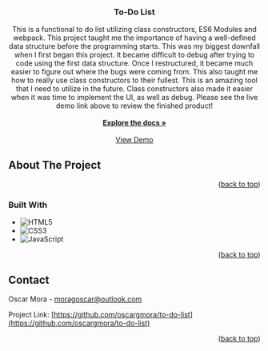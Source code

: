 <!-- Improved compatibility of back to top link: See: https://github.com/othneildrew/Best-README-Template/pull/73 -->
<a name="readme-top"></a>
<!--
*** Thanks for checking out the Best-README-Template. If you have a suggestion
*** that would make this better, please fork the repo and create a pull request
*** or simply open an issue with the tag "enhancement".
*** Don't forget to give the project a star!
*** Thanks again! Now go create something AMAZING! :D
-->

<h3 align="center">To-Do List</h3>

  <p align="center">
    This is a functional to do list utilizing class constructors, ES6 Modules and webpack. This project taught me the importance of having a well-defined data structure before the programming starts. This was my biggest downfall when I first began this project. It became difficult to debug after trying to code using the first data structure. Once I restructured, it became much easier to figure out where the bugs were coming from.
    This also taught me how to really use class constructors to their fullest. This is an amazing tool that I need to utilize in the future. Class constructors also made it easier when it was time to implement the UI, as well as debug.
    Please see the live demo link above to review the finished product!
    <br />
    <br />
    <a href="https://github.com/oscargmora/to-do-list"><strong>Explore the docs »</strong></a>
    <br />
    <br />
    <a href="https://oscargmora.github.io/to-do-list/">View Demo</a>
  </p>
</div>


<!-- ABOUT THE PROJECT -->
## About The Project

<!-- [![Product Name Screen Shot][product-screenshot]](https://example.com) -->


<p align="right">(<a href="#readme-top">back to top</a>)</p>



### Built With

* ![HTML5](https://img.shields.io/badge/HTML5%20-%23E34F26.svg?style=for-the-badge&logo=html5&logoColor=white)
* ![CSS3](https://img.shields.io/badge/CSS%20-%231572B6.svg?style=for-the-badge&logo=css3&logoColor=white)
* ![JavaScript](https://img.shields.io/badge/JavaScript%20-%23F7DF1E.svg?style=for-the-badge&logo=javascript&logoColor=black)

<p align="right">(<a href="#readme-top">back to top</a>)</p>

<!-- CONTACT -->
## Contact

Oscar Mora - moragoscar@outlook.com

Project Link: [https://github.com/oscargmora/to-do-list](https://github.com/oscargmora/to-do-list)

<p align="right">(<a href="#readme-top">back to top</a>)</p>
